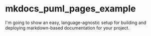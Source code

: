 # mkdocs_puml_pages_example
I'm going to show an easy, language-agnostic setup for building and deploying markdown-based documentation for your project.
